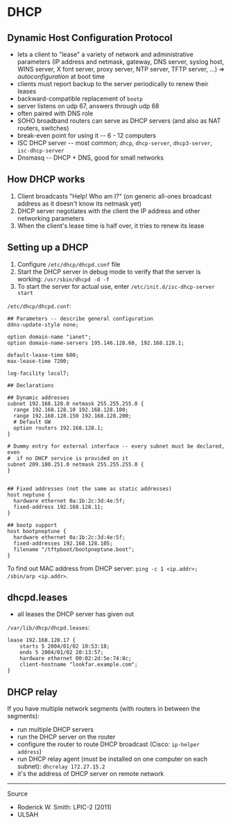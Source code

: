 # DHCP

## Dynamic Host Configuration Protocol

* lets a client to "lease" a variety of network and administrative parameters (IP address and netmask, gateway, DNS server, syslog host, WINS server, X font server, proxy server, NTP server, TFTP server, ...) => *autoconfiguration* at boot time
* clients must report backup to the server periodically to renew their leases
* backward-compatible replacement of `bootp`
* server listens on udp 67, answers through udp 68
* often paired with DNS role
* SOHO broadband routers can serve as DHCP servers (and also as NAT routers, switches)
* break-even point for using it -- 6 - 12 computers
* ISC DHCP server -- most common; `dhcp`, `dhcp-server`, `dhcp3-server`, `isc-dhcp-server`
* Dnsmasq -- DHCP + DNS, good for small networks

## How DHCP works

1. Client broadcasts "Help! Who am I?" (on generic all-ones broadcast address as it doesn't know its netmask yet)
2. DHCP server negotiates with the client the IP address and other networking parameters
3. When the client's lease time is half over, it tries to renew its lease

## Setting up a DHCP

1. Configure `/etc/dhcp/dhcpd.conf` file
1. Start the DHCP server in debug mode to verify that the server is working: `/usr/sbin/dhcpd -d -f`
1. To start the server for actual use, enter `/etc/init.d/isc-dhcp-server start`

`/etc/dhcp/dhcpd.conf`:

    ## Parameters -- describe general configuration
    ddns-update-style none;

    option domain-name "ianet";
    option domain-name-servers 195.146.128.60, 192.168.128.1;

    default-lease-time 600;
    max-lease-time 7200;

    log-facility local7;

    ## Declarations

    ## Dynamic addresses
    subnet 192.168.128.0 netmask 255.255.255.0 {
      range 192.168.128.10 192.168.128.100;
      range 192.168.128.150 192.168.128.200;
      # Default GW
      option routers 192.168.128.1;
    }

    # Dummy entry for external interface -- every subnet must be declared, even
    #  if no DHCP service is provided on it    
    subnet 209.180.251.0 netmask 255.255.255.0 {
    }


    ## Fixed addresses (not the same as static addresses)
    host neptune {
      hardware ethernet 0a:1b:2c:3d:4e:5f;
      fixed-address 192.168.128.11;
    }

    ## bootp support
    host bootpneptune {
      hardware ethernet 0a:1b:2c:3d:4e:5f;
      fixed-addresses 192.168.128.105;
      filename "/tftpboot/bootpneptune.boot";
    }

To find out MAC address from DHCP server: `ping -c 1 <ip.addr>; /sbin/arp <ip.addr>`.

## dhcpd.leases

* all leases the DHCP server has given out

`/var/lib/dhcp/dhcpd.leases`:

    lease 192.168.128.17 {
        starts 5 2004/01/02 10:53:18;
        ends 5 2004/01/02 20:13:57;
        hardware ethernet 00:02:2d:5e:74:8c;
        client-hostname "lookfar.example.com";
    }

## DHCP relay

If you have multiple network segments (with routers in between the segments):

* run multiple DHCP servers
* run the DHCP server on the router
* configure the router to route DHCP broadcast (Cisco: `ip-helper address`)
* run DHCP relay agent (must be installed on one computer on each subnet): `dhcrelay 172.27.15.2`
 * it's the address of DHCP server on remote network

---

Source

* Roderick W. Smith: LPIC-2 (2011)
* ULSAH
